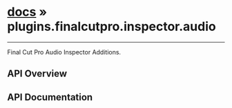 # [docs](index.md) » plugins.finalcutpro.inspector.audio
---

Final Cut Pro Audio Inspector Additions.

## API Overview

## API Documentation

